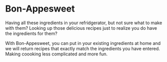 # Bon-Appesweet
Having all these ingredients in your refridgerator, but not sure what to make with them?
Looking up those delicious recipes just to realize you do have the ingredients for them?

With Bon-Appesweet, you can put in your existing ingredients at home and we will return recipes that exactly match the ingredients you have entered. Making coooking less complicated and more fun. 
